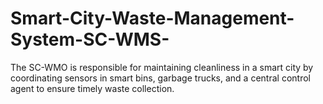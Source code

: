 # Smart-City-Waste-Management-System-SC-WMS-
The SC-WMO is responsible for maintaining cleanliness in a smart city by coordinating sensors in smart bins, garbage trucks, and a central control agent to ensure timely waste collection.
